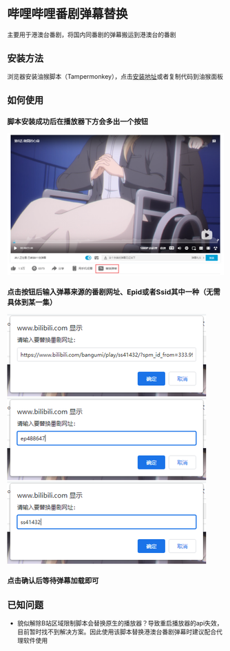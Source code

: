 # 哔哩哔哩番剧弹幕替换
主要用于港澳台番剧，将国内同番剧的弹幕搬运到港澳台的番剧

## 安装方法
浏览器安装油猴脚本（Tampermonkey），点击[安装地址](https://www.runoob.com)或者复制代码到油猴面板

## 如何使用
### 脚本安装成功后在播放器下方会多出一个按钮  
![脚本按钮](/images/button.png)
### 点击按钮后输入弹幕来源的番剧网址、Epid或者Ssid其中一种（无需具体到某一集）
![example](/images/example_url.png) ![example](/images/example_epid.png) ![example](/images/example_ssid.png)
### 点击确认后等待弹幕加载即可

## 已知问题
+ 貌似解除B站区域限制脚本会替换原生的播放器？导致重启播放器的api失效，目前暂时找不到解决方案。因此使用该脚本替换港澳台番剧弹幕时建议配合代理软件使用
